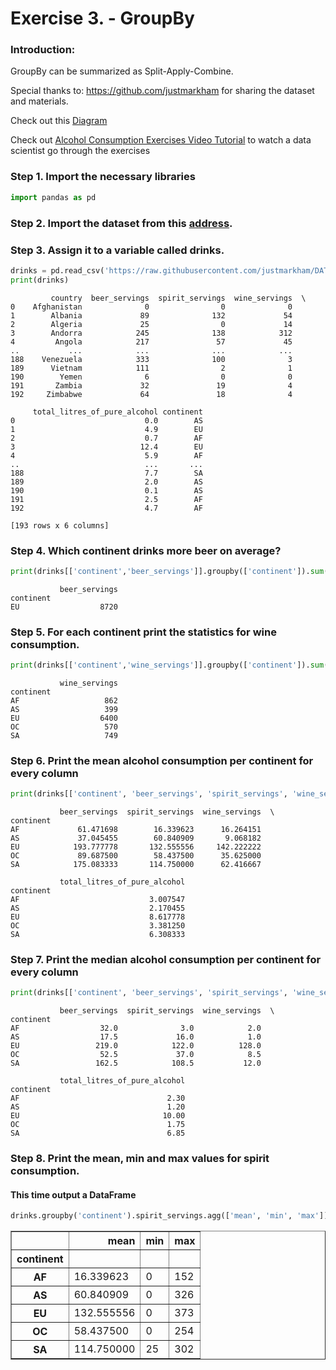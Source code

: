 # Exercise 3. - GroupBy

### Introduction:

GroupBy can be summarized as Split-Apply-Combine.

Special thanks to: https://github.com/justmarkham for sharing the dataset and materials.

Check out this [Diagram](http://i.imgur.com/yjNkiwL.png)  

Check out [Alcohol Consumption Exercises Video Tutorial](https://youtu.be/az67CMdmS6s) to watch a data scientist go through the exercises


### Step 1. Import the necessary libraries


```python
import pandas as pd
```

### Step 2. Import the dataset from this [address](https://raw.githubusercontent.com/justmarkham/DAT8/master/data/drinks.csv). 

### Step 3. Assign it to a variable called drinks.


```python
drinks = pd.read_csv('https://raw.githubusercontent.com/justmarkham/DAT8/master/data/drinks.csv')
print(drinks)
```

             country  beer_servings  spirit_servings  wine_servings  \
    0    Afghanistan              0                0              0   
    1        Albania             89              132             54   
    2        Algeria             25                0             14   
    3        Andorra            245              138            312   
    4         Angola            217               57             45   
    ..           ...            ...              ...            ...   
    188    Venezuela            333              100              3   
    189      Vietnam            111                2              1   
    190        Yemen              6                0              0   
    191       Zambia             32               19              4   
    192     Zimbabwe             64               18              4   
    
         total_litres_of_pure_alcohol continent  
    0                             0.0        AS  
    1                             4.9        EU  
    2                             0.7        AF  
    3                            12.4        EU  
    4                             5.9        AF  
    ..                            ...       ...  
    188                           7.7        SA  
    189                           2.0        AS  
    190                           0.1        AS  
    191                           2.5        AF  
    192                           4.7        AF  
    
    [193 rows x 6 columns]
    

### Step 4. Which continent drinks more beer on average?


```python
print(drinks[['continent','beer_servings']].groupby(['continent']).sum().sort_values('beer_servings').tail(1))

```

               beer_servings
    continent               
    EU                  8720
    

### Step 5. For each continent print the statistics for wine consumption.


```python
print(drinks[['continent','wine_servings']].groupby(['continent']).sum())
```

               wine_servings
    continent               
    AF                   862
    AS                   399
    EU                  6400
    OC                   570
    SA                   749
    

### Step 6. Print the mean alcohol consumption per continent for every column


```python
print(drinks[['continent', 'beer_servings', 'spirit_servings', 'wine_servings', 'total_litres_of_pure_alcohol']].groupby(['continent']).mean())
```

               beer_servings  spirit_servings  wine_servings  \
    continent                                                  
    AF             61.471698        16.339623      16.264151   
    AS             37.045455        60.840909       9.068182   
    EU            193.777778       132.555556     142.222222   
    OC             89.687500        58.437500      35.625000   
    SA            175.083333       114.750000      62.416667   
    
               total_litres_of_pure_alcohol  
    continent                                
    AF                             3.007547  
    AS                             2.170455  
    EU                             8.617778  
    OC                             3.381250  
    SA                             6.308333  
    

### Step 7. Print the median alcohol consumption per continent for every column


```python
print(drinks[['continent', 'beer_servings', 'spirit_servings', 'wine_servings', 'total_litres_of_pure_alcohol']].groupby(['continent']).median())
```

               beer_servings  spirit_servings  wine_servings  \
    continent                                                  
    AF                  32.0              3.0            2.0   
    AS                  17.5             16.0            1.0   
    EU                 219.0            122.0          128.0   
    OC                  52.5             37.0            8.5   
    SA                 162.5            108.5           12.0   
    
               total_litres_of_pure_alcohol  
    continent                                
    AF                                 2.30  
    AS                                 1.20  
    EU                                10.00  
    OC                                 1.75  
    SA                                 6.85  
    

### Step 8. Print the mean, min and max values for spirit consumption.
#### This time output a DataFrame


```python
drinks.groupby('continent').spirit_servings.agg(['mean', 'min', 'max'])
```




<div>
<style scoped>
    .dataframe tbody tr th:only-of-type {
        vertical-align: middle;
    }

    .dataframe tbody tr th {
        vertical-align: top;
    }

    .dataframe thead th {
        text-align: right;
    }
</style>
<table border="1" class="dataframe">
  <thead>
    <tr style="text-align: right;">
      <th></th>
      <th>mean</th>
      <th>min</th>
      <th>max</th>
    </tr>
    <tr>
      <th>continent</th>
      <th></th>
      <th></th>
      <th></th>
    </tr>
  </thead>
  <tbody>
    <tr>
      <th>AF</th>
      <td>16.339623</td>
      <td>0</td>
      <td>152</td>
    </tr>
    <tr>
      <th>AS</th>
      <td>60.840909</td>
      <td>0</td>
      <td>326</td>
    </tr>
    <tr>
      <th>EU</th>
      <td>132.555556</td>
      <td>0</td>
      <td>373</td>
    </tr>
    <tr>
      <th>OC</th>
      <td>58.437500</td>
      <td>0</td>
      <td>254</td>
    </tr>
    <tr>
      <th>SA</th>
      <td>114.750000</td>
      <td>25</td>
      <td>302</td>
    </tr>
  </tbody>
</table>
</div>


